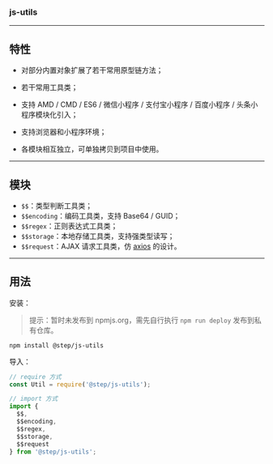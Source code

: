 ### js-utils

---

## 特性

* 对部分内置对象扩展了若干常用原型链方法；

* 若干常用工具类；

* 支持 AMD / CMD / ES6 / 微信小程序 / 支付宝小程序 / 百度小程序 / 头条小程序模块化引入；

* 支持浏览器和小程序环境；

* 各模块相互独立，可单独拷贝到项目中使用。

---

## 模块

* `$$`：类型判断工具类；
* `$$encoding`：编码工具类，支持 Base64 / GUID；
* `$$regex`：正则表达式工具类；
* `$$storage`：本地存储工具类，支持强类型读写；
* `$$request`：AJAX 请求工具类，仿 [axios](https://github.com/axios/axios) 的设计。

---

## 用法

安装：

> 提示：暂时未发布到 npmjs.org，需先自行执行 `npm run deploy` 发布到私有仓库。

``` shell
npm install @step/js-utils
```

导入：

``` javascript
// require 方式
const Util = require('@step/js-utils');

// import 方式
import {
  $$,
  $$encoding,
  $$regex,
  $$storage,
  $$request
} from '@step/js-utils';
```